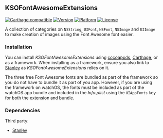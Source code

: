 ## KSOFontAwesomeExtensions

[![Carthage compatible](https://img.shields.io/badge/Carthage-compatible-4BC51D.svg?style=flat)](https://github.com/Carthage/Carthage)
[![Version](http://img.shields.io/cocoapods/v/KSOFontAwesomeExtensions.svg)](http://cocoapods.org/?q=KSOFontAwesomeExtensions)
[![Platform](http://img.shields.io/cocoapods/p/KSOFontAwesomeExtensions.svg)]()
[![License](http://img.shields.io/cocoapods/l/KSOFontAwesomeExtensions.svg)](https://github.com/Kosoku/KSOFontAwesomeExtensions/blob/master/license.txt)

A collection of categories on `NSString`, `UIFont`, `NSFont`, `NSImage` and `UIImage` to make creation of images using the Font Awesome font easier.

### Installation

You can install *KSOFontAwesomeExtensions* using [cocoapods](https://cocoapods.org/), [Carthage](https://github.com/Carthage/Carthage), or as a framework. When installing as a framework, ensure you also link to [Stanley](https://github.com/Kosoku/Stanley) as *KSOFontAwesomeExtensions* relies on it. 

The three free Font Awesome fonts are bundled as part of the framework so you do not have to bundle it as part of you app. However, if you are using the framework on watchOS, the fonts must be included as part of the watchOS app bundle and included in the *Info.plist* using the `UIAppFonts` key for both the extension and bundle.

### Dependencies

Third party:

- [Stanley](https://github.com/Kosoku/Stanley)